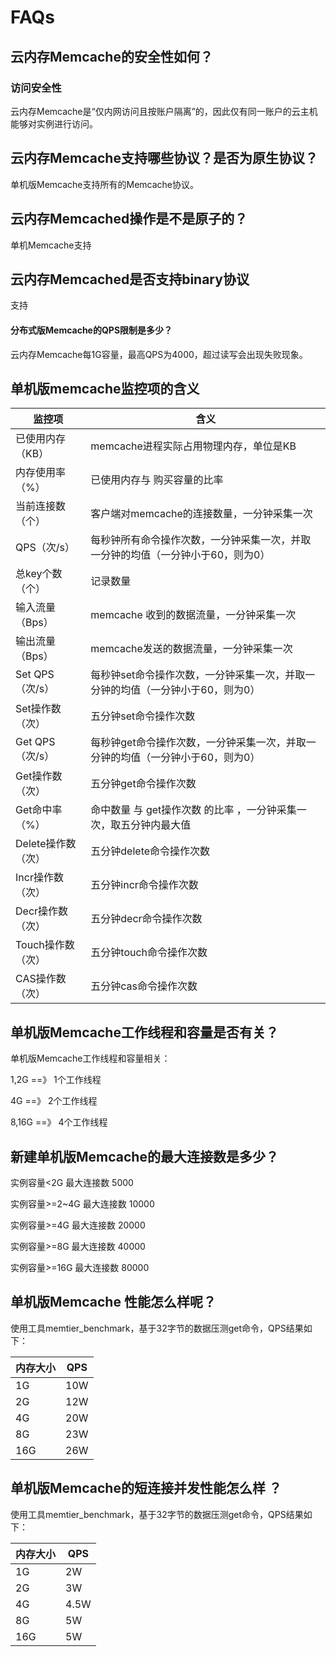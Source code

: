 # FAQs



## 云内存Memcache的安全性如何？

### 访问安全性

云内存Memcache是“仅内网访问且按账户隔离”的，因此仅有同一账户的云主机能够对实例进行访问。

## 云内存Memcache支持哪些协议？是否为原生协议？

单机版Memcache支持所有的Memcache协议。


## 云内存Memcached操作是不是原子的？

单机Memcache支持

## 云内存Memcached是否支持binary协议

支持

#### 分布式版Memcache的QPS限制是多少？

云内存Memcache每1G容量，最高QPS为4000，超过读写会出现失败现象。

## 单机版memcache监控项的含义

| 监控项          | 含义                                         |
| ------------ | ------------------------------------------ |
| 已使用内存（KB）    | memcache进程实际占用物理内存，单位是KB                   |
| 内存使用率（%）     | 已使用内存与 购买容量的比率                             |
| 当前连接数（个）     | 客户端对memcache的连接数量，一分钟采集一次                  |
| QPS（次/s）     | 每秒钟所有命令操作次数，一分钟采集一次，并取一分钟的均值（一分钟小于60，则为0）  |
| 总key个数（个）    | 记录数量                                       |
| 输入流量（Bps）    | memcache 收到的数据流量，一分钟采集一次                   |
| 输出流量（Bps）    | memcache发送的数据流量，一分钟采集一次                    |
| Set QPS（次/s） | 每秒钟set命令操作次数，一分钟采集一次，并取一分钟的均值（一分钟小于60，则为0） |
| Set操作数（次）    | 五分钟set命令操作次数                               |
| Get QPS（次/s） | 每秒钟get命令操作次数，一分钟采集一次，并取一分钟的均值（一分钟小于60，则为0） |
| Get操作数（次）    | 五分钟get命令操作次数                               |
| Get命中率（%）    | 命中数量 与 get操作次数 的比率 ，一分钟采集一次，取五分钟内最大值       |
| Delete操作数（次） | 五分钟delete命令操作次数                            |
| Incr操作数（次）   | 五分钟incr命令操作次数                              |
| Decr操作数（次）   | 五分钟decr命令操作次数                              |
| Touch操作数（次）  | 五分钟touch命令操作次数                             |
| CAS操作数（次）    | 五分钟cas命令操作次数                               |

## 单机版Memcache工作线程和容量是否有关？

单机版Memcache工作线程和容量相关：

1,2G ==》 1个工作线程

4G ==》 2个工作线程

8,16G ==》 4个工作线程

## 新建单机版Memcache的最大连接数是多少？

实例容量\<2G 最大连接数 5000

实例容量\>=2\~4G 最大连接数 10000

实例容量\>=4G 最大连接数 20000

实例容量\>=8G 最大连接数 40000

实例容量\>=16G 最大连接数 80000

## 单机版Memcache 性能怎么样呢？

使用工具memtier\_benchmark，基于32字节的数据压测get命令，QPS结果如下：

| 内存大小 | QPS |
| ---- | --- |
| 1G   | 10W |
| 2G   | 12W |
| 4G   | 20W |
| 8G   | 23W |
| 16G  | 26W |

## 单机版Memcache的短连接并发性能怎么样 ？

使用工具memtier\_benchmark，基于32字节的数据压测get命令，QPS结果如下：

| 内存大小 | QPS  |
| ---- | ---- |
| 1G   | 2W   |
| 2G   | 3W   |
| 4G   | 4.5W |
| 8G   | 5W   |
| 16G  | 5W   |
